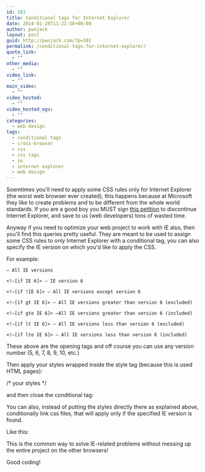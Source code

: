 ```yaml
---
id: 101
title: Conditional tags for Internet Explorer
date: 2014-01-28T11:22:58+00:00
author: pwnjack
layout: post
guid: http://pwnjack.com/?p=101
permalink: /conditional-tags-for-internet-explorer/
quote_link:
  - ""
other_media:
  - ""
video_link:
  - ""
main_video:
  - ""
video_hosted:
  - ""
video_hosted_ogv:
  - ""
categories:
  - web design
tags:
  - conditional tags
  - cross-browser
  - css
  - css tags
  - ie
  - internet explorer
  - web design
---
```

Soemtimes you'll need to apply some CSS rules only for Internet Explorer (the worst web browser ever created), this happens because at Microsoft they like to create problems and to be different from the whole world standards. If you are a good boy you MUST sign <a title="Please discontinue Internet Explorer" href="https://www.change.org/petitions/discontinue-internet-explorer" target="_blank">this petition</a> to discontinue Internet Explorer, and save to us (web developers) tons of wasted time.

Anyway if you need to optimize your web project to work with IE also, then you'll find this queries pretty useful. They are meant to be used to assign some CSS rules to only Internet Explorer with a conditional tag, you can also specify the IE version on which you'd like to apply the CSS.

For example:

    – All IE versions

    <!–[if IE 6]> – IE version 6

    <!–[if !IE 6]> – All IE versions except version 6

    <!–[if gt IE 6]> – All IE versions greater than version 6 (excluded)

    <!–[if gte IE 6]> –All IE versions greater than version 6 (included)

    <!–[if lt IE 6]> – All IE versions less than version 6 (excluded)

    <!—[if lte IE 6]> – All IE versions less than version 6 (included)

These above are the opening tags and off course you can use any version number (5, 6, 7, 8, 9, 10, etc.)

Then apply your styles wrapped inside the style tag (because this is used HTML pages):

/* your styles */
</style>

and then close the conditional tag:

You can also, instead of putting the styles directly there as explained above, conditionally link css files, that will apply only if the specified IE version is found.

Like this:

  <link href="ieOnlyStylesheet.css" />
<![endif]-->

This is the common way to solve IE-related problems without messing up the entire project on the other browsers!

Good coding!